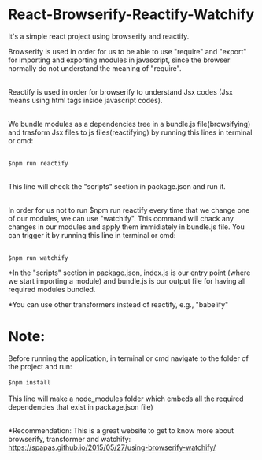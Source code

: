 # React-Browserify-Reactify-Watchify<br />
It's a simple react project using browserify and reactify.<br />

Browserify is used in order for us to be able to use "require" and "export" for importing and exporting modules in javascript, since the browser normally do not understand the meaning  of "require".<br/><br/>


Reactify is used in order for browserify to understand Jsx codes (Jsx means using html tags inside javascript codes).<br/><br/>


We bundle modules as a dependencies tree in a bundle.js file(browsifying) and trasform Jsx files to js files(reactifying) by running this lines in terminal or cmd: <br/><br/>

`$npm run reactify`</br><br/>


This line will check the "scripts" section in package.json and run it.</br><br/>


In order for us not to run $npm run reactify every time that we change one of our modules, we can use "watchify". This command will chack any changes in our modules and apply them immidiately in bundle.js file. You can trigger it by running this line in terminal or cmd:<br/><br/>


`$npm run watchify`<br/>


*In the "scripts" section in package.json, index.js is our entry point (where we start importing a module) and bundle.js is our output file for having all required modules bundled.<br />

*You can use other transformers instead of reactify, e.g., "babelify"

# Note:
Before running the application, in terminal or cmd navigate to the folder of the project and run:<br/><br/>
`$npm install`<br/><br/>
This line will make a node_modules folder which embeds all the required dependencies that exist in package.json file)</br><br/>


*Recommendation: This is a great website to get to know more about browserify, transformer and watchify: https://spapas.github.io/2015/05/27/using-browserify-watchify/

